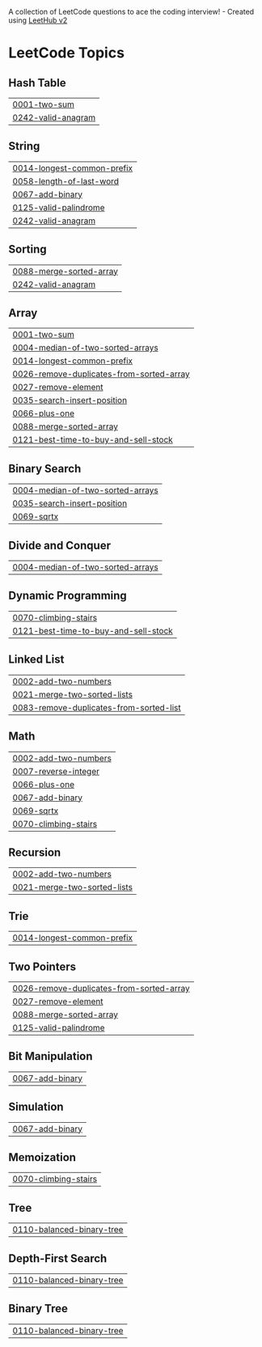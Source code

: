 A collection of LeetCode questions to ace the coding interview! - Created using [LeetHub v2](https://github.com/arunbhardwaj/LeetHub-2.0)
<!---LeetCode Topics Start-->
# LeetCode Topics
## Hash Table
|  |
| ------- |
| [0001-two-sum](https://github.com/atyubahmad/LeetCode/tree/master/0001-two-sum) |
| [0242-valid-anagram](https://github.com/atyubahmad/LeetCode/tree/master/0242-valid-anagram) |
## String
|  |
| ------- |
| [0014-longest-common-prefix](https://github.com/atyubahmad/LeetCode/tree/master/0014-longest-common-prefix) |
| [0058-length-of-last-word](https://github.com/atyubahmad/LeetCode/tree/master/0058-length-of-last-word) |
| [0067-add-binary](https://github.com/atyubahmad/LeetCode/tree/master/0067-add-binary) |
| [0125-valid-palindrome](https://github.com/atyubahmad/LeetCode/tree/master/0125-valid-palindrome) |
| [0242-valid-anagram](https://github.com/atyubahmad/LeetCode/tree/master/0242-valid-anagram) |
## Sorting
|  |
| ------- |
| [0088-merge-sorted-array](https://github.com/atyubahmad/LeetCode/tree/master/0088-merge-sorted-array) |
| [0242-valid-anagram](https://github.com/atyubahmad/LeetCode/tree/master/0242-valid-anagram) |
## Array
|  |
| ------- |
| [0001-two-sum](https://github.com/atyubahmad/LeetCode/tree/master/0001-two-sum) |
| [0004-median-of-two-sorted-arrays](https://github.com/atyubahmad/LeetCode/tree/master/0004-median-of-two-sorted-arrays) |
| [0014-longest-common-prefix](https://github.com/atyubahmad/LeetCode/tree/master/0014-longest-common-prefix) |
| [0026-remove-duplicates-from-sorted-array](https://github.com/atyubahmad/LeetCode/tree/master/0026-remove-duplicates-from-sorted-array) |
| [0027-remove-element](https://github.com/atyubahmad/LeetCode/tree/master/0027-remove-element) |
| [0035-search-insert-position](https://github.com/atyubahmad/LeetCode/tree/master/0035-search-insert-position) |
| [0066-plus-one](https://github.com/atyubahmad/LeetCode/tree/master/0066-plus-one) |
| [0088-merge-sorted-array](https://github.com/atyubahmad/LeetCode/tree/master/0088-merge-sorted-array) |
| [0121-best-time-to-buy-and-sell-stock](https://github.com/atyubahmad/LeetCode/tree/master/0121-best-time-to-buy-and-sell-stock) |
## Binary Search
|  |
| ------- |
| [0004-median-of-two-sorted-arrays](https://github.com/atyubahmad/LeetCode/tree/master/0004-median-of-two-sorted-arrays) |
| [0035-search-insert-position](https://github.com/atyubahmad/LeetCode/tree/master/0035-search-insert-position) |
| [0069-sqrtx](https://github.com/atyubahmad/LeetCode/tree/master/0069-sqrtx) |
## Divide and Conquer
|  |
| ------- |
| [0004-median-of-two-sorted-arrays](https://github.com/atyubahmad/LeetCode/tree/master/0004-median-of-two-sorted-arrays) |
## Dynamic Programming
|  |
| ------- |
| [0070-climbing-stairs](https://github.com/atyubahmad/LeetCode/tree/master/0070-climbing-stairs) |
| [0121-best-time-to-buy-and-sell-stock](https://github.com/atyubahmad/LeetCode/tree/master/0121-best-time-to-buy-and-sell-stock) |
## Linked List
|  |
| ------- |
| [0002-add-two-numbers](https://github.com/atyubahmad/LeetCode/tree/master/0002-add-two-numbers) |
| [0021-merge-two-sorted-lists](https://github.com/atyubahmad/LeetCode/tree/master/0021-merge-two-sorted-lists) |
| [0083-remove-duplicates-from-sorted-list](https://github.com/atyubahmad/LeetCode/tree/master/0083-remove-duplicates-from-sorted-list) |
## Math
|  |
| ------- |
| [0002-add-two-numbers](https://github.com/atyubahmad/LeetCode/tree/master/0002-add-two-numbers) |
| [0007-reverse-integer](https://github.com/atyubahmad/LeetCode/tree/master/0007-reverse-integer) |
| [0066-plus-one](https://github.com/atyubahmad/LeetCode/tree/master/0066-plus-one) |
| [0067-add-binary](https://github.com/atyubahmad/LeetCode/tree/master/0067-add-binary) |
| [0069-sqrtx](https://github.com/atyubahmad/LeetCode/tree/master/0069-sqrtx) |
| [0070-climbing-stairs](https://github.com/atyubahmad/LeetCode/tree/master/0070-climbing-stairs) |
## Recursion
|  |
| ------- |
| [0002-add-two-numbers](https://github.com/atyubahmad/LeetCode/tree/master/0002-add-two-numbers) |
| [0021-merge-two-sorted-lists](https://github.com/atyubahmad/LeetCode/tree/master/0021-merge-two-sorted-lists) |
## Trie
|  |
| ------- |
| [0014-longest-common-prefix](https://github.com/atyubahmad/LeetCode/tree/master/0014-longest-common-prefix) |
## Two Pointers
|  |
| ------- |
| [0026-remove-duplicates-from-sorted-array](https://github.com/atyubahmad/LeetCode/tree/master/0026-remove-duplicates-from-sorted-array) |
| [0027-remove-element](https://github.com/atyubahmad/LeetCode/tree/master/0027-remove-element) |
| [0088-merge-sorted-array](https://github.com/atyubahmad/LeetCode/tree/master/0088-merge-sorted-array) |
| [0125-valid-palindrome](https://github.com/atyubahmad/LeetCode/tree/master/0125-valid-palindrome) |
## Bit Manipulation
|  |
| ------- |
| [0067-add-binary](https://github.com/atyubahmad/LeetCode/tree/master/0067-add-binary) |
## Simulation
|  |
| ------- |
| [0067-add-binary](https://github.com/atyubahmad/LeetCode/tree/master/0067-add-binary) |
## Memoization
|  |
| ------- |
| [0070-climbing-stairs](https://github.com/atyubahmad/LeetCode/tree/master/0070-climbing-stairs) |
## Tree
|  |
| ------- |
| [0110-balanced-binary-tree](https://github.com/atyubahmad/LeetCode/tree/master/0110-balanced-binary-tree) |
## Depth-First Search
|  |
| ------- |
| [0110-balanced-binary-tree](https://github.com/atyubahmad/LeetCode/tree/master/0110-balanced-binary-tree) |
## Binary Tree
|  |
| ------- |
| [0110-balanced-binary-tree](https://github.com/atyubahmad/LeetCode/tree/master/0110-balanced-binary-tree) |
<!---LeetCode Topics End-->